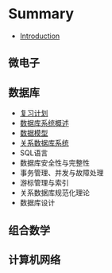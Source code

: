 # Summary

* [Introduction](README.md)

## 微电子

## 数据库

* [复习计划](shu-ju-ku/fu-xi-ji-hua.md)
* [数据库系统概述](shu-ju-ku/shu-ju-ku-xi-tong-gai-shu.md)
* [数据模型](shu-ju-ku/shu-ju-mo-xing.md)
* [关系数据库系统](shu-ju-ku/guan-xi-shu-ju-ku-xi-tong.md)
* SQL语言
* 数据库安全性与完整性
* 事务管理、并发与故障处理
* 游标管理与索引
* 关系数据库规范化理论
* 数据库设计

## 组合数学

## 计算机网络

